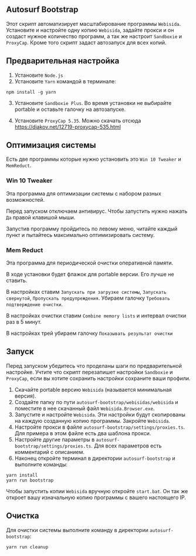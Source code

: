 ## Autosurf Bootstrap

Этот скрипт автоматизирует масштабирование программы `Webisida`. Установите и
настройте одну копию `Webisida`, задайте прокси и он создаст нужное количество
программ, а так же настроит `Sandboxie` и `ProxyCap`. Кроме того скрипт задаст
автозапуск для всех копий.

## Предварительная настройка

1. Установите `Node.js`
2. Установите `Yarn` командой в терминале:

```shell
npm install -g yarn
```

3. Установите `Sandboxie Plus`. Во время установки не выбирайте portable и
   оставьте галочку на автозапуске.

4. Установите `ProxyCap 5.35`. Можно скачать отсюда
   https://diakov.net/12719-proxycap-535.html

## Оптимизация системы

Есть две программы которые нужно установить это `Win 10 Tweaker` и `MemReduct`.

### Win 10 Tweaker

Эта программа для оптимизации системы с набором разных возможностей.

Перед запуском отключаем антивирус. Чтобы запустить нужно нажать `Да` правой
клавишой мыши.

Запустив программу пройдитесь по левому меню, читайте каждый пункт и пытайтесь
максимально оптимизировать систему.

### Mem Reduct

Эта программа для периодической очистки оперативной памяти.

В ходе установки будет флажок для portable версии. Его лучше не ставить.

В настройках ставим `Запускать при загрузке системы`, `Запускать свернутой`,
`Пропускать предупреждения`. Убираем галочку `Требовать подтверждение очистки`.

В настройках очистки ставим `Combine memory lists` и интервал очистки раз в 5
минут.

В настройках трей убираем галочку `Показывать результат очистки`

## Запуск

Перед запуском убедитесь что проделаны шаги по предварительной настройке. Учтите
что скрипт перезапишет настройки `Sandboxie` и `ProxyCap`, если вы хотите
сохранить настройки сохраните ваши профили.

1. Скачайте portable версию `Webisida` (называется минимальная версия).
2. Создайте папку по пути `autosurf-bootstrap/webisidas/webisida` и поместите в
   нее скачанный файл `Webisida.Browser.exe`.
3. Запустите и настройте `Webisida`. Эти настройки будут скопированы на каждую
   созданную копию программы. Закройте `Webisida`.
4. Настройте прокси в файле `autosurf-bootstrap/settings/proxies.ts`. Для
   примера в этом файле есть два шаблона прокси.
5. Настройте другие параметры в `autosurf-bootstrap/settings/proxies.ts`. Для
   всех параметров есть комментарий с описанием.
6. Наконец откройте терминал в директории `autosurf-bootstrap` и выполните
   команды:

```shell
yarn install
yarn run bootstrap
```

Чтобы запустить копии `Webisida` вручную откройте `start.bat`. Он так же откроет
вашу изначальную копию программы с вашего настоящего IP.

## Очистка

Для очистки системы выполните команду в директории `autosurf-bootstrap`:

```shell
yarn run cleanup
```
